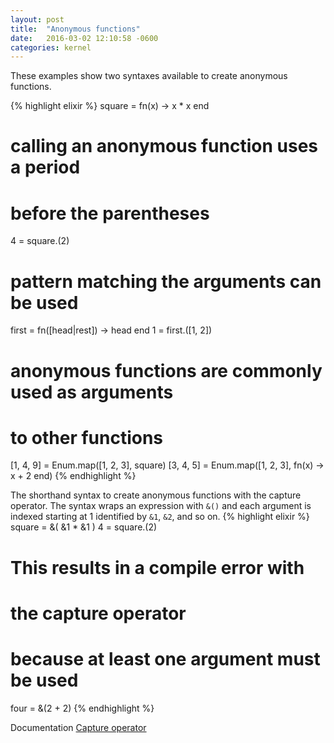 ```yaml
---
layout: post
title:  "Anonymous functions"
date:   2016-03-02 12:10:58 -0600
categories: kernel
---
```

These examples show two syntaxes available to create anonymous functions.

{% highlight elixir %}
square = fn(x) -> x * x end

# calling an anonymous function uses a period
# before the parentheses
4 = square.(2)


# pattern matching the arguments can be used
first = fn([head|rest]) -> head end
1 = first.([1, 2])

# anonymous functions are commonly used as arguments
# to other functions
[1, 4, 9] = Enum.map([1, 2, 3], square)
[3, 4, 5] = Enum.map([1, 2, 3], fn(x) -> x + 2 end)
{% endhighlight %}


The shorthand syntax to create anonymous functions with the capture operator.
The syntax wraps an expression with `&()` and each argument is indexed starting at 1 identified by `&1`, `&2`, and so on.
{% highlight elixir %}
square = &( &1 * &1 )
4 = square.(2)

# This results in a compile error with
# the capture operator
# because at least one argument must be used
four = &(2 + 2)
{% endhighlight %}

Documentation [Capture operator](http://elixir-lang.org/docs/stable/elixir/Kernel.SpecialForms.html#&/1)
